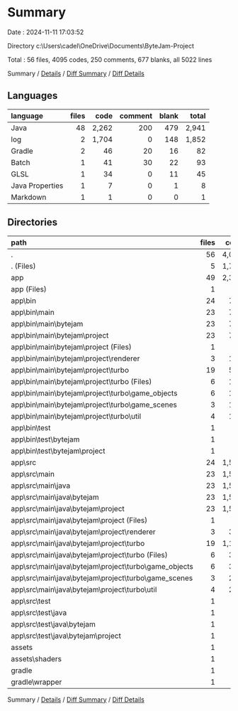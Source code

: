 # Summary

Date : 2024-11-11 17:03:52

Directory c:\\Users\\cadel\\OneDrive\\Documents\\ByteJam-Project

Total : 56 files,  4095 codes, 250 comments, 677 blanks, all 5022 lines

Summary / [Details](details.md) / [Diff Summary](diff.md) / [Diff Details](diff-details.md)

## Languages
| language | files | code | comment | blank | total |
| :--- | ---: | ---: | ---: | ---: | ---: |
| Java | 48 | 2,262 | 200 | 479 | 2,941 |
| log | 2 | 1,704 | 0 | 148 | 1,852 |
| Gradle | 2 | 46 | 20 | 16 | 82 |
| Batch | 1 | 41 | 30 | 22 | 93 |
| GLSL | 1 | 34 | 0 | 11 | 45 |
| Java Properties | 1 | 7 | 0 | 1 | 8 |
| Markdown | 1 | 1 | 0 | 0 | 1 |

## Directories
| path | files | code | comment | blank | total |
| :--- | ---: | ---: | ---: | ---: | ---: |
| . | 56 | 4,095 | 250 | 677 | 5,022 |
| . (Files) | 5 | 1,751 | 37 | 173 | 1,961 |
| app | 49 | 2,303 | 213 | 492 | 3,008 |
| app (Files) | 1 | 41 | 13 | 13 | 67 |
| app\\bin | 24 | 727 | 17 | 1 | 745 |
| app\\bin\\main | 23 | 722 | 17 | 1 | 740 |
| app\\bin\\main\\bytejam | 23 | 722 | 17 | 1 | 740 |
| app\\bin\\main\\bytejam\\project | 23 | 722 | 17 | 1 | 740 |
| app\\bin\\main\\bytejam\\project (Files) | 1 | 9 | 0 | 0 | 9 |
| app\\bin\\main\\bytejam\\project\\renderer | 3 | 158 | 14 | 1 | 173 |
| app\\bin\\main\\bytejam\\project\\turbo | 19 | 555 | 3 | 0 | 558 |
| app\\bin\\main\\bytejam\\project\\turbo (Files) | 6 | 174 | 0 | 0 | 174 |
| app\\bin\\main\\bytejam\\project\\turbo\\game_objects | 6 | 128 | 0 | 0 | 128 |
| app\\bin\\main\\bytejam\\project\\turbo\\game_scenes | 3 | 119 | 3 | 0 | 122 |
| app\\bin\\main\\bytejam\\project\\turbo\\util | 4 | 134 | 0 | 0 | 134 |
| app\\bin\\test | 1 | 5 | 0 | 0 | 5 |
| app\\bin\\test\\bytejam | 1 | 5 | 0 | 0 | 5 |
| app\\bin\\test\\bytejam\\project | 1 | 5 | 0 | 0 | 5 |
| app\\src | 24 | 1,535 | 183 | 478 | 2,196 |
| app\\src\\main | 23 | 1,532 | 180 | 476 | 2,188 |
| app\\src\\main\\java | 23 | 1,532 | 180 | 476 | 2,188 |
| app\\src\\main\\java\\bytejam | 23 | 1,532 | 180 | 476 | 2,188 |
| app\\src\\main\\java\\bytejam\\project | 23 | 1,532 | 180 | 476 | 2,188 |
| app\\src\\main\\java\\bytejam\\project (Files) | 1 | 8 | 3 | 3 | 14 |
| app\\src\\main\\java\\bytejam\\project\\renderer | 3 | 344 | 66 | 104 | 514 |
| app\\src\\main\\java\\bytejam\\project\\turbo | 19 | 1,180 | 111 | 369 | 1,660 |
| app\\src\\main\\java\\bytejam\\project\\turbo (Files) | 6 | 372 | 33 | 107 | 512 |
| app\\src\\main\\java\\bytejam\\project\\turbo\\game_objects | 6 | 329 | 42 | 110 | 481 |
| app\\src\\main\\java\\bytejam\\project\\turbo\\game_scenes | 3 | 235 | 22 | 84 | 341 |
| app\\src\\main\\java\\bytejam\\project\\turbo\\util | 4 | 244 | 14 | 68 | 326 |
| app\\src\\test | 1 | 3 | 3 | 2 | 8 |
| app\\src\\test\\java | 1 | 3 | 3 | 2 | 8 |
| app\\src\\test\\java\\bytejam | 1 | 3 | 3 | 2 | 8 |
| app\\src\\test\\java\\bytejam\\project | 1 | 3 | 3 | 2 | 8 |
| assets | 1 | 34 | 0 | 11 | 45 |
| assets\\shaders | 1 | 34 | 0 | 11 | 45 |
| gradle | 1 | 7 | 0 | 1 | 8 |
| gradle\\wrapper | 1 | 7 | 0 | 1 | 8 |

Summary / [Details](details.md) / [Diff Summary](diff.md) / [Diff Details](diff-details.md)